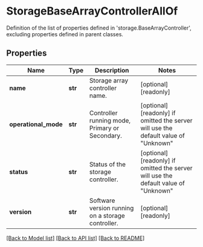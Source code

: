 # StorageBaseArrayControllerAllOf

Definition of the list of properties defined in 'storage.BaseArrayController', excluding properties defined in parent classes.
## Properties
Name | Type | Description | Notes
------------ | ------------- | ------------- | -------------
**name** | **str** | Storage array controller name. | [optional] [readonly] 
**operational_mode** | **str** | Controller running mode, Primary or Secondary. | [optional] [readonly]  if omitted the server will use the default value of "Unknown"
**status** | **str** | Status of the storage controller. | [optional] [readonly]  if omitted the server will use the default value of "Unknown"
**version** | **str** | Software version running on a storage controller. | [optional] [readonly] 

[[Back to Model list]](../README.md#documentation-for-models) [[Back to API list]](../README.md#documentation-for-api-endpoints) [[Back to README]](../README.md)


